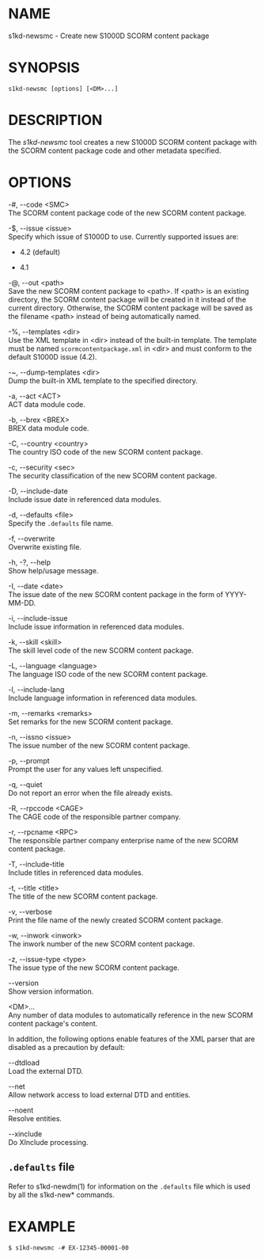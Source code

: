 NAME
====

s1kd-newsmc - Create new S1000D SCORM content package

SYNOPSIS
========

    s1kd-newsmc [options] [<DM>...]

DESCRIPTION
===========

The *s1kd-newsmc* tool creates a new S1000D SCORM content package with
the SCORM content package code and other metadata specified.

OPTIONS
=======

-\#, --code &lt;SMC&gt;  
The SCORM content package code of the new SCORM content package.

-$, --issue &lt;issue&gt;  
Specify which issue of S1000D to use. Currently supported issues are:

-   4.2 (default)

-   4.1

-@, --out &lt;path&gt;  
Save the new SCORM content package to &lt;path&gt;. If &lt;path&gt; is
an existing directory, the SCORM content package will be created in it
instead of the current directory. Otherwise, the SCORM content package
will be saved as the filename &lt;path&gt; instead of being
automatically named.

-%, --templates &lt;dir&gt;  
Use the XML template in &lt;dir&gt; instead of the built-in template.
The template must be named `scormcontentpackage.xml` in &lt;dir&gt; and
must conform to the default S1000D issue (4.2).

-\~, --dump-templates &lt;dir&gt;  
Dump the built-in XML template to the specified directory.

-a, --act &lt;ACT&gt;  
ACT data module code.

-b, --brex &lt;BREX&gt;  
BREX data module code.

-C, --country &lt;country&gt;  
The country ISO code of the new SCORM content package.

-c, --security &lt;sec&gt;  
The security classification of the new SCORM content package.

-D, --include-date  
Include issue date in referenced data modules.

-d, --defaults &lt;file&gt;  
Specify the `.defaults` file name.

-f, --overwrite  
Overwrite existing file.

-h, -?, --help  
Show help/usage message.

-I, --date &lt;date&gt;  
The issue date of the new SCORM content package in the form of
YYYY-MM-DD.

-i, --include-issue  
Include issue information in referenced data modules.

-k, --skill &lt;skill&gt;  
The skill level code of the new SCORM content package.

-L, --language &lt;language&gt;  
The language ISO code of the new SCORM content package.

-l, --include-lang  
Include language information in referenced data modules.

-m, --remarks &lt;remarks&gt;  
Set remarks for the new SCORM content package.

-n, --issno &lt;issue&gt;  
The issue number of the new SCORM content package.

-p, --prompt  
Prompt the user for any values left unspecified.

-q, --quiet  
Do not report an error when the file already exists.

-R, --rpccode &lt;CAGE&gt;  
The CAGE code of the responsible partner company.

-r, --rpcname &lt;RPC&gt;  
The responsible partner company enterprise name of the new SCORM content
package.

-T, --include-title  
Include titles in referenced data modules.

-t, --title &lt;title&gt;  
The title of the new SCORM content package.

-v, --verbose  
Print the file name of the newly created SCORM content package.

-w, --inwork &lt;inwork&gt;  
The inwork number of the new SCORM content package.

-z, --issue-type &lt;type&gt;  
The issue type of the new SCORM content package.

--version  
Show version information.

&lt;DM&gt;...  
Any number of data modules to automatically reference in the new SCORM
content package's content.

In addition, the following options enable features of the XML parser
that are disabled as a precaution by default:

--dtdload  
Load the external DTD.

--net  
Allow network access to load external DTD and entities.

--noent  
Resolve entities.

--xinclude  
Do XInclude processing.

`.defaults` file
----------------

Refer to s1kd-newdm(1) for information on the `.defaults` file which is
used by all the s1kd-new\* commands.

EXAMPLE
=======

    $ s1kd-newsmc -# EX-12345-00001-00
